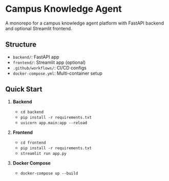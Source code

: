# Campus Knowledge Agent

A monorepo for a campus knowledge agent platform with FastAPI backend and optional Streamlit frontend.

## Structure

- `backend/`: FastAPI app
- `frontend/`: Streamlit app (optional)
- `.github/workflows/`: CI/CD configs
- `docker-compose.yml`: Multi-container setup

## Quick Start

1. **Backend**
   - `cd backend`
   - `pip install -r requirements.txt`
   - `uvicorn app.main:app --reload`

2. **Frontend**
   - `cd frontend`
   - `pip install -r requirements.txt`
   - `streamlit run app.py`

3. **Docker Compose**
   - `docker-compose up --build`

